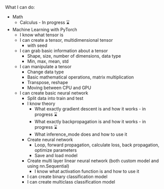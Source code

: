 What I can do:

- Math
  - Calculus - In progress ⌛
- Machine Learning with PyTorch
  - I know what tensor is
  - I can create a tensor, multidimensional tensor
    - with seed
  - I can grab basic information about a tensor
    - Shape, size, number of dimensions, data type
    - Min, max, mean, std
  - I can manipulate a tensor
    - Change data type
    - Basic mathematical operations, matrix multiplication
    - Transpose, reshape
    - Moving between CPU and GPU
  - I can create basic neural network
    - Split data into train and test
    - I know theory
      - What exactly gradient descent is and how it works - in progress ⌛
      - What exactly backpropagation is and how it works - in progress ⌛
      - What inference_mode does and how to use it
    - Create neural network
      - Loop, forward propagation, calculate loss, back propagation, optimize parameters
      - Save and load model
    - Create multi layer linear neural network (both custom model and using nn.Sequential)
      - I know what activation function is and how to use it
    - I can create binary classification model
    - I can create multiclass classification model
